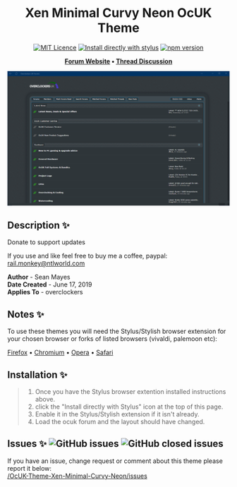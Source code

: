 <h1 align="center">
	Xen Minimal Curvy Neon OcUK Theme
</h1>


<p align="center">
	<a href="https://github.com/el-profesor926/OcUK-Theme-Xen-Minimal-Curvy-Neon/">
		<img alt="MIT Licence" src="https://img.shields.io/badge/License-MIT-blue.svg"></a>
	<a href="https://github.com/el-profesor926/OcUK-Theme-Xen-Minimal-Curvy-Neon/">
		<img alt="Install directly with stylus" src="https://img.shields.io/badge/Maintained%3F-yes-green.svg"></a>
	<a href="https://github.com/el-profesor926/OcUK-Theme-Xen-Minimal-Curvy-Neon/raw/main/Xen-Minimal-Neon.user.css">
		<img alt="npm version" src="https://img.shields.io/badge/Install%20directly%20with-Stylus-00adad.svg"></a>
</p>

<p align="center">
	<strong>
		<a href="https://www.overclockers.co.uk/forums/">Forum Website</a>
		•
		<a href="https://www.overclockers.co.uk/forums/threads/the-ocuk-new-stylish-themes-thread-2017.18769736/">Thread Discussion</a>
	</strong>
</p>

<p align="center">
	<img src="Screenshot1.png" alt="Screenshot of the theme">
</p>

## Description :sparkles:
Donate to support updates

If you use and like feel free to buy me a coffee, paypal: rail.monkey@ntlworld.com

<b>Author</b> - Sean Mayes<br />
<b>Date Created</b> - June 17, 2019<br/>
<b>Applies To</b> - overclockers

## Notes :sparkles:
To use these themes you will need the Stylus/Stylish browser extension for your chosen browser or forks of listed browsers (vivaldi, palemoon etc):

<a href="https://addons.mozilla.org/en-GB/firefox/addon/styl-us/">Firefox</a>
•
<a href="https://chrome.google.com/webstore/detail/stylus/clngdbkpkpeebahjckkjfobafhncgmne?hl=en">Chromium</a>
•
<a href="https://addons.opera.com/en-gb/extensions/details/stylus/">Opera</a>
•
<a href="http://sobolev.us/stylish/">Safari</a>

## Installation :sparkles:
> 01. Once you have the Stylus browser extention installed instructions above. <br />
> 02. click the "Install directly with Stylus" icon at the top of this page. <br />
> 03. Enable it in the Stylus/Stylish extension if it isn't already. <br />
> 04. Load the ocuk forum and the layout should have changed.

## Issues :sparkles: ![GitHub issues](https://img.shields.io/github/issues/el-profesor926/OcUK-Theme-Xen-Minimal-Curvy-Neon?color=green&style=plastic) ![GitHub closed issues](https://img.shields.io/github/issues-closed/el-profesor926/OcUK-Theme-Xen-Minimal-Curvy-Neon?color=orange&style=plastic)
If you have an issue, change request or comment about this theme please report it below:<br/>
<a href="https://github.com/el-profesor926/OcUK-Theme-Xen-Minimal-Curvy-Neon/issues">/OcUK-Theme-Xen-Minimal-Curvy-Neon/issues</a>
